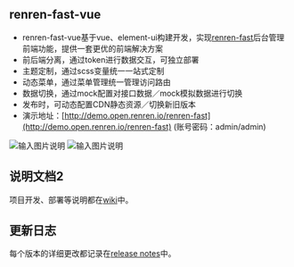 ## renren-fast-vue
- renren-fast-vue基于vue、element-ui构建开发，实现[renren-fast](https://gitee.com/renrenio/renren-fast)后台管理前端功能，提供一套更优的前端解决方案
- 前后端分离，通过token进行数据交互，可独立部署
- 主题定制，通过scss变量统一一站式定制
- 动态菜单，通过菜单管理统一管理访问路由
- 数据切换，通过mock配置对接口数据／mock模拟数据进行切换
- 发布时，可动态配置CDN静态资源／切换新旧版本
- 演示地址：[http://demo.open.renren.io/renren-fast](http://demo.open.renren.io/renren-fast) (账号密码：admin/admin)

![输入图片说明](https://images.gitee.com/uploads/images/2019/0305/133529_ff15f192_63154.png "01.png")
![输入图片说明](https://images.gitee.com/uploads/images/2019/0305/133537_7a1b2d85_63154.png "02.png")


## 说明文档2 
项目开发、部署等说明都在[wiki](https://github.com/renrenio/renren-fast-vue/wiki)中。


## 更新日志
每个版本的详细更改都记录在[release notes](https://github.com/renrenio/renren-fast-vue/releases)中。
